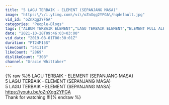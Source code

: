 ```yaml
---
title: "5 LAGU TERBAIK - ELEMENT (SEPANJANG MASA)"
image: "https:\/\/i.ytimg.com\/vi\/oZnXqg2YFGA\/hqdefault.jpg"
vid_id: "oZnXqg2YFGA"
categories: "People-Blogs"
tags: ["ALBUM TERBAIK ELEMENT","LAGU TERBAIK ELEMENT","ELEMENT FULL ALBUM"]
date: "2021-10-28T09:46:03+03:00"
vid_date: "2019-08-01T00:30:01Z"
duration: "PT24M15S"
viewcount: "541118"
likeCount: "2869"
dislikeCount: "308"
channel: "Gracie Whittaker"
---
```

{% raw %}5 LAGU TERBAIK - ELEMENT (SEPANJANG MASA)<br />5 LAGU TERBAIK - ELEMENT (SEPANJANG MASA)<br />5 LAGU TERBAIK - ELEMENT (SEPANJANG MASA)<br /><a rel="nofollow" target="blank" href="https://youtu.be/oZnXqg2YFGA">https://youtu.be/oZnXqg2YFGA</a><br />Thank for watching !!!{% endraw %}
